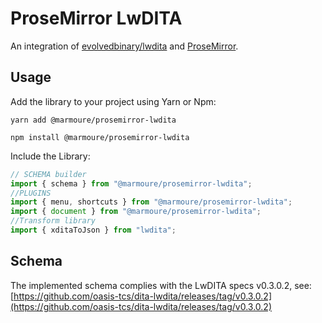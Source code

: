 # ProseMirror LwDITA

An integration of [evolvedbinary/lwdita](https://github.com/evolvedbinary/lwdita) and [ProseMirror](https://www.prosemirror.net).

## Usage

Add the library to your project using Yarn or Npm:

```shell
yarn add @marmoure/prosemirror-lwdita
```

```shell
npm install @marmoure/prosemirror-lwdita
```

Include the Library:

```javascript
// SCHEMA builder
import { schema } from "@marmoure/prosemirror-lwdita";
//PLUGINS
import { menu, shortcuts } from "@marmoure/prosemirror-lwdita";
import { document } from "@marmoure/prosemirror-lwdita";
//Transform library
import { xditaToJson } from "lwdita";
```

## Schema

The implemented schema complies with the LwDITA specs v0.3.0.2, see: [https://github.com/oasis-tcs/dita-lwdita/releases/tag/v0.3.0.2](https://github.com/oasis-tcs/dita-lwdita/releases/tag/v0.3.0.2)
